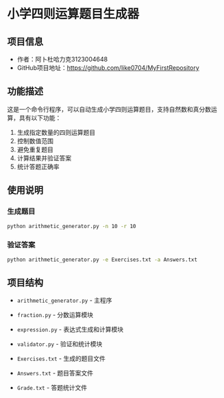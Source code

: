 # 小学四则运算题目生成器

## 项目信息
- 作者：阿卜杜哈力克3123004648
- GitHub项目地址：https://github.com/like0704/MyFirstRepository

## 功能描述
这是一个命令行程序，可以自动生成小学四则运算题目，支持自然数和真分数运算，具有以下功能：

1. 生成指定数量的四则运算题目
2. 控制数值范围
3. 避免重复题目
4. 计算结果并验证答案
5. 统计答题正确率

## 使用说明

### 生成题目
```bash
python arithmetic_generator.py -n 10 -r 10
```

### 验证答案
```bash
python arithmetic_generator.py -e Exercises.txt -a Answers.txt
```

## 项目结构
- `arithmetic_generator.py` - 主程序
- `fraction.py` - 分数运算模块
- `expression.py` - 表达式生成和计算模块
- `validator.py` - 验证和统计模块
- `Exercises.txt` - 生成的题目文件
- `Answers.txt` - 题目答案文件

- `Grade.txt` - 答题统计文件
